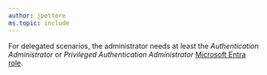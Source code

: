 ```yaml
---
author: jpettere
ms.topic: include
---
```


For delegated scenarios, the administrator needs at least the *Authentication Administrator* or *Privileged Authentication Administrator* [Microsoft Entra role](/azure/active-directory/roles/permissions-reference?toc=%2Fgraph%2Ftoc.json).
